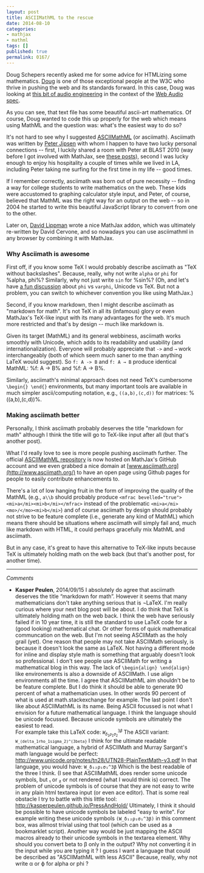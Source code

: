 ```yaml
---
layout: post
title: ASCIIMathML to the rescue
date: 2014-08-10
categories:
- mathjax
- mathml
tags: []
published: true
permalink: 0167/
---
```


Doug Schepers recently asked me for some advice for HTMLizing some mathematics. [Doug](http://www.w3.org/People/Schepers/) is one of those exceptional people at the W3C who thrive in pushing the web and its standards forward. In this case, Doug was looking at [this bit of audio engineering](http://www.musicdsp.org/files/Audio-EQ-Cookbook.txt) in the context of the [Web Audio spec](http://www.w3.org/TR/webaudio/).

As you can see, that text file has some beautiful ascii-art mathematics. Of course, Doug wanted to code this up properly for the web which means using MathML and the question was: what's the easiest way to do so?

It's not hard to see why I suggested [ASCIIMathML](http://www1.chapman.edu/~jipsen/mathml/asciimath.html) (or asciimath). Asciimath was written by [Peter Jipsen](http://www1.chapman.edu/~jipsen/) with whom I happen to have two lucky personal connections -- first, I luckily shared a room with Peter at BLAST 2010 (way before I got involved with MathJax, see [these posts](http://boolesrings.org/krautzberger/tag/blast-2010/)), second I was lucky enough to enjoy his hospitality a couple of times while we lived in LA, including Peter taking me surfing for the first time in my life -- good times.

If I remember correctly, asciimath was born out of pure necessity -- finding a way for college students to write mathematics on the web. These kids were accustomed to graphing calculator style input, and Peter, of course, believed that MathML was the right way for an output on the web -- so in 2004 he started to write this beautiful JavaScript library to convert from one to the other.

Later on, [David Lippman](http://dlippman.imathas.com/) wrote a nice MathJax addon, which was ultimately re-written by David Cervone, and so nowadays you can use asciimathml in any browser by combining it with MathJax.

### Why Asciimath is awesome

First off, if you know some TeX I would probably describe asciimath as "TeX without backslashes". Because, really, why not write `alpha` or `phi` for %alpha, phi%? Similarly, why not just write `sin` for %sin%? (Oh, and let's have [a fun discussion](https://github.com/mathjax/MathJax/issues/353) about `phi` vs `varphi`, Unicode vs TeX. But not a problem, you can switch to whichever convention you like using MathJax.)

Second, if you know markdown, then I might describe asciimath as "markdown for math". It's not TeX in all its (infamous) glory or even MathJax's TeX-like input with its many advantages for the web. It's much more restricted and that's by design -- much like markdown is.

Given its target (MathML) and its general webbiness, asciimath works smoothly with Unicode, which adds to its readability and usability (and internationalization). Everyone will probably appreciate that `->` and `→` work interchangeably (both of which seem much saner to me than anything LaTeX would suggest). So `f: A -> B` and `f: A → B` produce identical MathML: %f: A -> B% and %f: A → B%.

Similarly, asciimath's minimal approach does not need TeX's cumbersome `\begin{} \end{}` environments, but many important tools are available in much simpler ascii/computing notation, e.g., `((a,b),(c,d))` for matrices: %((a,b),(c,d))%.

### Making asciimath better

Personally, I think asciimath probably deserves the title "markdown for math" although I think the title will go to TeX-like input after all (but that's another post).

What I'd really love to see is more people pushing asciimath further. The official [ASCIIMathML repository](https://github.com/mathjax/asciimathml) is now hosted on MathJax's GitHub account and we even grabbed a nice domain at [www.asciimath.org](http://www.asciimath.org/) to have an open page using Github pages for people to easily contribute enhancements to.

There's a lot of low hanging fruit in the form of improving the quality of the MathML (e.g., `a\\b` should probably produce `<mfrac bevelled="true"><mi>a</mi><mi>b</mi></mfrac>` instead of the problematic `<mi>a</mi><mo>/</mo><mi>b</mi>`) and of course asciimath by design should probably not strive to be feature complete (i.e., generate any kind of MathML) which means there should be situations where asciimath will simply fail and, much like markdown with HTML, it could perhaps gracefully mix MathML and asciimath.

But in any case, it's great to have this alternative to TeX-like inputs because TeX is ultimately holding math on the web back (but that's another post, for another time).

---

_Comments_

* **Kasper Peulen**, 2014/09/15
  I absolutely do agree that asciimath deserves the title “markdown for math”. However it seems that many mathematicians don't take anything serious that is ¬LaTeX.
  I'm really curious where your next blog post will be about. I do think that TeX is ultimately holding math on the web back. I think the web have seriously failed if in 10 year time, it is still the standard to use LaTeX code for a (good looking) mathematical chat. Or other forms of quick mathematical communcation on the web.
  But I'm not seeing ASCIIMath as the holy grail (yet). One reason that people may not take ASCIIMath seriously, is because it doesn't look the same as LaTeX. Not having a different mode for inline and display style math is something that arguably doesn't look so professional. I don't see people use ASCIIMath for writing a mathematical blog in this way.
  The lack of <code>\begin{align} \end{align}</code> like environements is also a downside of ASCIIMath. I use align environments all the time. I agree that ASCIIMathML aim shouldn't be to be feature complete. But I do think it should be able to generate 90 percent of what a mathematician uses. In other words 90 percent  of what is used at math.stackexchange for example.
  The last point I don't like about ASCIIMathML is its name. Being ASCII focussed is not what I envision for a future mathematical language. I think the language should be unicode focussed. Because unicode symbols are ultimately the easiest to read.  
  For example take this LaTeX code:
  <code>$W^{3\beta}_{\delta_1\rho_1\sigma_2}$</code>
  The ASCII variant:
  <code>`W_(delta_1rho_1sigma_2)^(3beta}`</code>
  I think for the ultimate readable mathematical language, a hybrid of ASCIIMath and Murray Sargant's math language would be perfect: http://www.unicode.org/notes/tn28/UTN28-PlainTextMath-v3.pdf
  In that language, you would have:
  <code>W_δ₁₂ρ₁σ₁^3β</code>
  Which is the best readable of the three I think. (I see that ASCIIMathML does render some unicode symbols, but ₁ or ₂ or not rendered (what I would think is) correct.
  The problem of unicode symbols is of course that they are not easy to write in any plain html textarea input (or even ace editor). That is some real obstacle I try to battle with this little tool: http://kasperpeulen.github.io/PressAndHold/
  Ultimately, I think it should be possible to have unicode symbols be labeled "easy to write". For example writing these unicode symbols <code>(W_δ₁₂ρ₁σ₁^3β)</code> in this comment box, was allmost trivial using that tool (which can be used as a bookmarklet script).
  Another way would be just mapping the ASCII macros already to their unicode symbols in the textarea element. Why should you convert beta to β only in the output? Why not converting it in the input while you are typing it ?
  I guess I want a language that could be described as "ASCIIMathML with less ASCII" Because, really, why not write α  or ϕ for alpha or phi ?
